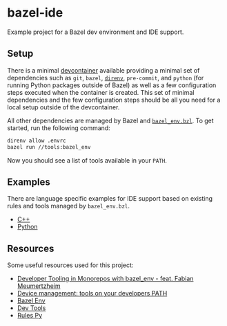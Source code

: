 # bazel-ide

Example project for a Bazel dev environment and IDE support.

## Setup

There is a minimal [devcontainer](.devcontainer/devcontainer.json) available providing a minimal set of dependencies such as `git`, `bazel`, [`direnv`](https://direnv.net/), `pre-commit`, and `python` (for running Python packages outside of Bazel) as well as a few configuration steps executed when the container is created.
This set of minimal dependencies and the few configuration steps should be all you need for a local setup outside of the devcontainer.

All other dependencies are managed by Bazel and [`bazel_env.bzl`](https://github.com/buildbuddy-io/bazel_env.bzl).
To get started, run the following command:

```bash
direnv allow .envrc
bazel run //tools:bazel_env
```

Now you should see a list of tools available in your `PATH`.

## Examples

There are language specific examples for IDE support based on existing rules and tools managed by `bazel_env.bzl`.

- [C++](examples/cpp/README.md)
- [Python](examples/py/README.md)

## Resources

Some useful resources used for this project:

- [Developer Tooling in Monorepos with bazel_env - feat. Fabian Meumertzheim](https://www.youtube.com/watch?v=TDyUvaXaZrc)
- [Device management: tools on your developers PATH](https://blog.aspect.build/bazel-devenv)
- [Bazel Env](https://github.com/buildbuddy-io/bazel_env.bzl)
- [Dev Tools](https://github.com/luminartech/dev-tools)
- [Rules Py](https://github.com/aspect-build/rules_py/)
